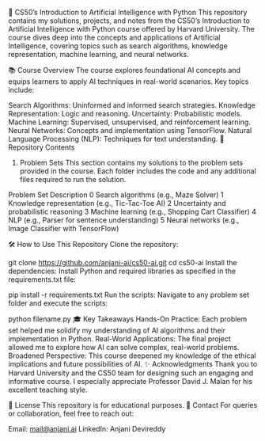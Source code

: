 🌟 CS50’s Introduction to Artificial Intelligence with Python
This repository contains my solutions, projects, and notes from the CS50’s Introduction to Artificial Intelligence with Python course offered by Harvard University. The course dives deep into the concepts and applications of Artificial Intelligence, covering topics such as search algorithms, knowledge representation, machine learning, and neural networks.

📚 Course Overview
The course explores foundational AI concepts and equips learners to apply AI techniques in real-world scenarios. Key topics include:

Search Algorithms: Uninformed and informed search strategies.
Knowledge Representation: Logic and reasoning.
Uncertainty: Probabilistic models.
Machine Learning: Supervised, unsupervised, and reinforcement learning.
Neural Networks: Concepts and implementation using TensorFlow.
Natural Language Processing (NLP): Techniques for text understanding.
🚀 Repository Contents
1. Problem Sets
This section contains my solutions to the problem sets provided in the course. Each folder includes the code and any additional files required to run the solution.

Problem Set	Description
0	Search algorithms (e.g., Maze Solver)
1	Knowledge representation (e.g., Tic-Tac-Toe AI)
2	Uncertainty and probabilistic reasoning
3	Machine learning (e.g., Shopping Cart Classifier)
4	NLP (e.g., Parser for sentence understanding)
5	Neural networks (e.g., Image Classifier with TensorFlow)

🛠️ How to Use This Repository
Clone the repository:


git clone https://github.com/anjani-ai/cs50-ai.git
cd cs50-ai
Install the dependencies: Install Python and required libraries as specified in the requirements.txt file:


pip install -r requirements.txt
Run the scripts: Navigate to any problem set folder and execute the scripts:


python filename.py
🎓 Key Takeaways
Hands-On Practice: Each problem set helped me solidify my understanding of AI algorithms and their implementation in Python.
Real-World Applications: The final project allowed me to explore how AI can solve complex, real-world problems.
Broadened Perspective: This course deepened my knowledge of the ethical implications and future possibilities of AI.
✨ Acknowledgments
Thank you to Harvard University and the CS50 team for designing such an engaging and informative course. I especially appreciate Professor David J. Malan for his excellent teaching style.

📝 License
This repository is for educational purposes. 
📧 Contact
For queries or collaboration, feel free to reach out:

Email: mail@anjani.ai
LinkedIn: Anjani Devireddy
